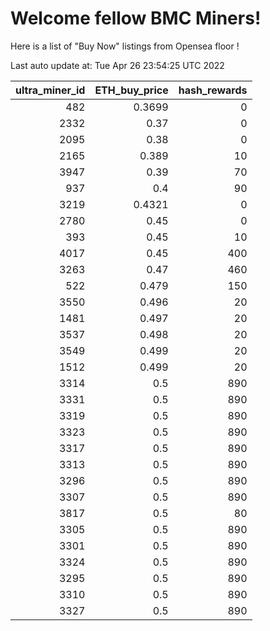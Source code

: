 # Welcome fellow BMC Miners!
Here is a list of "Buy Now" listings from Opensea floor !


Last auto update at: Tue Apr 26 23:54:25 UTC 2022


|   ultra_miner_id |   ETH_buy_price |   hash_rewards |
|-----------------:|----------------:|---------------:|
|              482 |          0.3699 |              0 |
|             2332 |          0.37   |              0 |
|             2095 |          0.38   |              0 |
|             2165 |          0.389  |             10 |
|             3947 |          0.39   |             70 |
|              937 |          0.4    |             90 |
|             3219 |          0.4321 |              0 |
|             2780 |          0.45   |              0 |
|              393 |          0.45   |             10 |
|             4017 |          0.45   |            400 |
|             3263 |          0.47   |            460 |
|              522 |          0.479  |            150 |
|             3550 |          0.496  |             20 |
|             1481 |          0.497  |             20 |
|             3537 |          0.498  |             20 |
|             3549 |          0.499  |             20 |
|             1512 |          0.499  |             20 |
|             3314 |          0.5    |            890 |
|             3331 |          0.5    |            890 |
|             3319 |          0.5    |            890 |
|             3323 |          0.5    |            890 |
|             3317 |          0.5    |            890 |
|             3313 |          0.5    |            890 |
|             3296 |          0.5    |            890 |
|             3307 |          0.5    |            890 |
|             3817 |          0.5    |             80 |
|             3305 |          0.5    |            890 |
|             3301 |          0.5    |            890 |
|             3324 |          0.5    |            890 |
|             3295 |          0.5    |            890 |
|             3310 |          0.5    |            890 |
|             3327 |          0.5    |            890 |